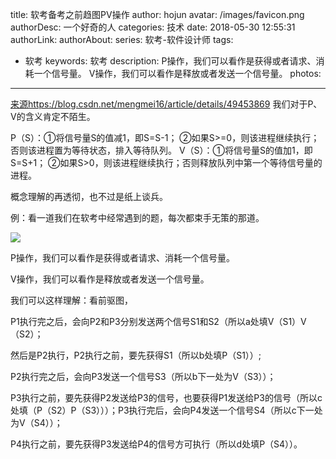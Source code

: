 title: 软考备考之前趋图PV操作
author: hojun
avatar: /images/favicon.png
authorDesc: 一个好奇的人
categories: 技术
date: 2018-05-30 12:55:31
authorLink:
authorAbout:
series: 软考-软件设计师
tags:
 - 软考
keywords: 软考
description: P操作，我们可以看作是获得或者请求、消耗一个信号量。 V操作，我们可以看作是释放或者发送一个信号量。
photos:
---
[来源](https://blog.csdn.net/mengmei16/article/details/49453869)https://blog.csdn.net/mengmei16/article/details/49453869
 我们对于P、V的含义肯定不陌生。

P（S）：①将信号量S的值减1，即S=S-1；
       ②如果S>=0，则该进程继续执行；否则该进程置为等待状态，排入等待队列。
V（S）：①将信号量S的值加1，即S=S+1；
       ②如果S>0，则该进程继续执行；否则释放队列中第一个等待信号量的进程。

   概念理解的再透彻，也不过是纸上谈兵。

例：看一道我们在软考中经常遇到的题，每次都束手无策的那道。

![](https://wx1.sinaimg.cn/large/006bYVyvgy1fre3kkgn7cj30kb0b6acl.jpg)

P操作，我们可以看作是获得或者请求、消耗一个信号量。

V操作，我们可以看作是释放或者发送一个信号量。


我们可以这样理解：看前驱图，

P1执行完之后，会向P2和P3分别发送两个信号S1和S2（所以a处填V（S1）V（S2）；

然后是P2执行，P2执行之前，要先获得S1（所以b处填P（S1））;

P2执行完之后，会向P3发送一个信号S3（所以b下一处为V（S3））；

P3执行之前，要先获得P2发送给P3的信号，也要获得P1发送给P3的信号（所以c处填（P（S2）P（S3）））；P3执行完后，会向P4发送一个信号S4（所以c下一处为V（S4））；

P4执行之前，要先获得P3发送给P4的信号方可执行（所以d处填P（S4））。